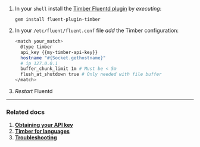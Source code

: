 1. In your `shell` install the [Timber Fluentd plugin](https://github.com/timberio/fluent-plugin-timber) by *executing*:

   ```shell
   gem install fluent-plugin-timber
   ```

2. In your `/etc/fluent/fluent.conf` file *add* the Timber configuration:

   ```sh
   <match your_match>
     @type timber
     api_key {{my-timber-api-key}}
     hostname "#{Socket.gethostname}"
     # ip 127.0.0.1
     buffer_chunk_limit 1m # Must be < 5m
     flush_at_shutdown true # Only needed with file buffer
   </match>
   ```

3. *Restart* Fluentd

---

### Related docs

1. [**Obtaining your API key**](/app/applications/obtaining-your-api-key)
2. [**Timber for languages**](/languages)
3. [**Troubleshooting**](troubleshooting)

